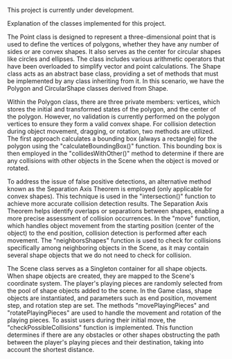 This project is currently under development.

Explanation of the classes implemented for this project.

The Point class is designed to represent a three-dimensional point that is used to define the
vertices of polygons, whether they have any number of sides or are convex shapes. It also serves
as the center for circular shapes like circles and ellipses. The class includes various arithmetic
operators that have been overloaded to simplify vector and point calculations.
The Shape class acts as an abstract base class, providing a set of methods that must be
implemented by any class inheriting from it. In this scenario, we have the Polygon and
CircularShape classes derived from Shape.

Within the Polygon class, there are three private members: vertices, which stores the initial and
transformed states of the polygon, and the center of the polygon. However, no validation is
currently performed on the polygon vertices to ensure they form a valid convex shape.
For collision detection during object movement, dragging, or rotation, two methods are utilized.
The first approach calculates a bounding box (always a rectangle) for the polygon using the
"calculateBoundingBox()" function. This bounding box is then employed in the
"collidesWithOther()" method to determine if there are any collisions with other objects in the
Scene when the object is moved or rotated.

To address the issue of false positive detections, an alternative method known as the Separation
Axis Theorem is employed (only applicable for convex shapes). This technique is used in the
"intersection()" function to achieve more accurate collision detection results. The Separation
Axis Theorem helps identify overlaps or separations between shapes, enabling a more precise
assessment of collision occurrences.
In the "move" function, which handles object movement from the starting position (center of the
object) to the end position, collision detection is performed after each movement. The
"neighborsShapes" function is used to check for collisions specifically among neighboring
objects in the Scene, as it may contain several shape objects that we do not need to check for
collision.

The Scene class serves as a Singleton container for all shape objects. When shape objects are
created, they are mapped to the Scene's coordinate system. The player's playing pieces are
randomly selected from the pool of shape objects added to the scene.
In the Game class, shape objects are instantiated, and parameters such as end position,
movement step, and rotation step are set. The methods "movePlayingPieces" and
"rotatePlayingPieces" are used to handle the movement and rotation of the playing pieces.
To assist users during their initial move, the "checkPossibleCollisions" function is implemented.
This function determines if there are any obstacles or other shapes obstructing the path
between the player's playing pieces and their destination, taking into account the shortest
distance.

